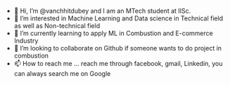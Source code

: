 - 👋 Hi, I’m @vanchhitdubey and I am an MTech student at IISc.
- 👀 I’m interested in Machine Learning and Data science in Technical field as well as Non-technical field
- 🌱 I’m currently learning to apply ML in Combustion and E-commerce Industry
- 💞️ I’m looking to collaborate on Github if someone wants to do project in combustion
- 📫 How to reach me ... reach me through facebook, gmail, Linkedin, you can always search me on Google

<!---
vanchhitdubey/vanchhitdubey is a ✨ special ✨ repository because its `README.md` (this file) appears on your GitHub profile.
You can click the Preview link to take a look at your changes.
--->
